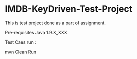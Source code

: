 # IMDB-KeyDriven-Test-Project

This is test project done as a part of assignment.

Pre-requisites
	Java 1.9.X_XXX

Test Caes run : 

mvn Clean Run


	
